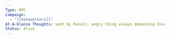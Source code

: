 ```yaml
---
Type: NPC
Campaign:
  - "[[Gatewalkers]]"
At-A-Glance Thoughts: sent by Ranalc; angry thing always demanding blood
Status: Alive
---
```

